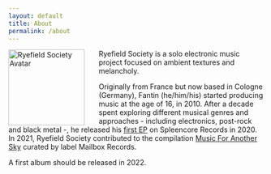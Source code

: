 ```yaml
---
layout: default
title: About
permalink: /about
---
```


<img class="circular-square" src="{{ site.avatar }}"
    alt="Ryefield Society Avatar"
    style = "float: left; padding-right: 2em;"
    width=150px
    height=150px />

Ryefield Society is a solo electronic music project focused on ambient textures and melancholy. 

Originally from France but now based in Cologne (Germany), Fantin (he/him/his) started producing music at the age of 16, in 2010. After a decade spent exploring different musical genres and approaches - including electronics, post-rock and black metal -, he released his <a href='https://ryefieldsociety.com/release/the-alternative-path-of-abstraction'>first EP</a> on Spleencore Records in 2020. 
In 2021, Ryefield Society contributed to the compilation <a href='https://ryefieldsociety.com/release/home-outside'>Music For Another Sky</a> curated by label Mailbox Records. 

A first album should be released in 2022.